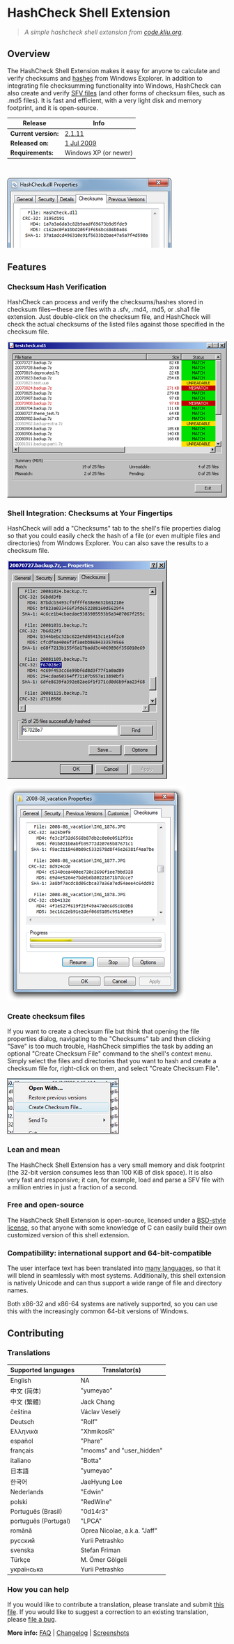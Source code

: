 # HashCheck Shell Extension

>_A simple hashcheck shell extension from [code.kliu.org](https://code.kliu.org)._

## Overview

The HashCheck Shell Extension makes it easy for anyone to calculate and verify checksums and [hashes](https://en.wikipedia.org/wiki/Cryptographic_hash_function) from Windows Explorer. In addition to integrating file checksumming functionality into Windows, HashCheck can also create and verify [SFV files](https://en.wikipedia.org/wiki/Simple_file_verification) (and other forms of checksum files, such as .md5 files). It is fast and efficient, with a very light disk and memory footprint, and it is open-source.

Release              |  Info
---------------------|--------------------------
**Current version:** | [2.1.11](changelog.html)
**Released on:**     | [1 Jul 2009](changelog.html)
**Requirements:**    | Windows XP (or newer)

<br/>

![hp3-aero](images/HashProp3_Aero.png)

## Features

### Checksum Hash Verification

HashCheck can process and verify the checksums/hashes stored in checksum files—these are files with a .sfv, .md4, .md5, or .sha1 file extension. Just double-click on the checksum file, and HashCheck will check the actual checksums of the listed files against those specified in the checksum file.

![hv1-classic](images/HashVerify1_Classic.png)

### Shell Integration: Checksums at Your Fingertips

HashCheck will add a "Checksums" tab to the shell's file properties dialog so that you could easily check the hash of a file (or even multiple files and directories) from Windows Explorer. You can also save the results to a checksum file.

![hp1-classic](images/HashProp1_Classic.png)

![hp2-aero](images/HashProp2_Aero.png)

### Create checksum files

If you want to create a checksum file but think that opening the file properties dialog, navigating to the "Checksums" tab and then clicking "Save" is too much trouble, HashCheck simplifies the task by adding an optional "Create Checksum File" command to the shell's context menu. Simply select the files and directories that you want to hash and create a checksum file for, right-click on them, and select "Create Checksum File".

![hs2-aero](images/HashSave2_Aero.png)

### Lean and mean

The HashCheck Shell Extension has a very small memory and disk footprint (the 32-bit version consumes less than 100 KiB of disk space). It is also very fast and responsive; it can, for example, load and parse a SFV file with a million entries in just a fraction of a second.

### Free and open-source

The HashCheck Shell Extension is open-source, licensed under a [BSD-style license](license.txt), so that anyone with some knowledge of C can easily build their own customized version of this shell extension.

### Compatibility: international support and 64-bit-compatible

The user interface text has been translated into [many languages](#translations), so that it will blend in seamlessly with most systems. Additionally, this shell extension is natively Unicode and can thus support a wide range of file and directory names.

Both x86-32 and x86-64 systems are natively supported, so you can use this with the increasingly common 64-bit versions of Windows.

## Contributing

### Translations

Supported languages  | Translator(s)
---------------------|-------------------------
English              | NA
中文 (简体)           | "yumeyao"
中文 (繁體)           | Jack Chang
čeština              | Václav Veselý
Deutsch              | "Rolf"
Ελληνικά             | "XhmikosR"
español              | "Phare"
français             | "mooms" and "user\_hidden"
italiano             | "Botta"
日本語                | "yumeyao"
한국어                | JaeHyung Lee
Nederlands           | "Edwin"
polski               | "RedWine"
Português (Brasil)   | "0d14r3"
português (Portugal) | "LPCA"
română               | Oprea Nicolae, a.k.a. "Jaff"
русский              | Yurii Petrashko
svenska              | Stefan Friman
Türkçe               | M. Ömer Gölgeli
українська           | Yurii Petrashko

### How you can help

If you would like to contribute a translation, please translate and submit [this file](translations.txt). If you would like to suggest a correction to an existing translation, please [file a bug](/tracker/).

**More info:** [FAQ](faq.html) | [Changelog](changelog.html) | [Screenshots](images/)
